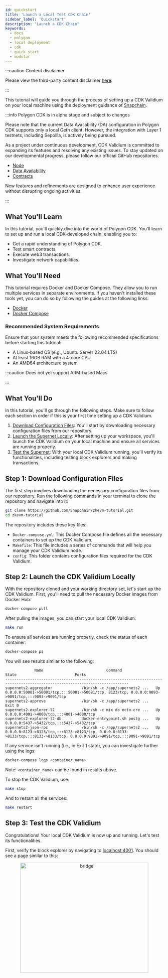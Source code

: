 ```yaml
---
id: quickstart
title: 'Launch a Local Test CDK Chain'
sidebar_label: 'Quickstart'
description: "Launch a CDK Chain"
keywords:
  - docs
  - polygon
  - local deployment
  - cdk
  - quick start
  - modular
---
```


:::caution Content disclaimer

Please view the third-party content disclaimer [<ins>here</ins>](https://github.com/0xPolygon/wiki/blob/master/CONTENT_DISCLAIMER.md).

:::

This tutorial will guide you through the process of setting up a CDK Validium on your local machine using the deployment guidance of [Snapchain](https://www.snapchain.dev/).

:::info Polygon CDK is in alpha stage and subject to changes

Please note that the current Data Availability (DA) configuration in Polygon CDK supports only a local Geth client. However, the integration with Layer 1 testnets, including Sepoilla, is actively being pursued.

As a project under continuous development, CDK Validium is committed to expanding its features and resolving any existing issues. To stay updated on our developmental progress, please follow our official GitHub repositories.

- [<ins>Node</ins>](https://github.com/0xPolygon/supernets2-node)
- [<ins>Data Availability</ins>](https://github.com/0xPolygon/supernets2-data-availability)
- [<ins>Contracts</ins>](https://github.com/0xPolygon/supernets2-contracts)

New features and refinements are designed to enhance user experience without disrupting ongoing activities.

:::

## What You'll Learn

<!-- explain actual setup, like mock prover-->

In this tutorial, you'll quickly dive into the world of Polygon CDK. You'll learn to set up and run a local CDK-developed chain, enabling you to:

- Get a rapid understanding of Polygon CDK.
- Test smart contracts.
- Execute web3 transactions.
- Investigate network capabilities.

## What You'll Need

This tutorial requires Docker and Docker Compose. They allow you to run multiple services in separate environments. If you haven't installed these tools yet, you can do so by following the guides at the following links:

- [Docker](https://www.docker.com/get-started)
- [Docker Compose](https://docs.docker.com/compose/install/)

### Recommended System Requirements

Ensure that your system meets the following recommended specifications before starting this tutorial:

- A Linux-based OS (e.g., Ubuntu Server 22.04 LTS)
- At least 16GB RAM with a 4-core CPU
- An AMD64 architecture system

:::caution Does not yet support ARM-based Macs

:::

## What You'll Do

In this tutorial, you'll go through the following steps. Make sure to follow each section in order if this is your first time setting up a CDK Validium.

1. [Download Configuration Files](#step-1-download-configuration-files): You'll start by downloading necessary configuration files from our repository.
2. [Launch the Supernet Locally](#step-2-launch-the-supernet-locally): After setting up your workspace, you'll launch the CDK Validium on your local machine and ensure all services are running properly.
3. [Test the Supernet](#step-3-test-the-supernet): With your local CDK Validium running, you'll verify its functionalities, including testing block explorers and making transactions.

## Step 1: Download Configuration Files

The first step involves downloading the necessary configuration files from our repository. Run the following commands in your terminal to clone the repository and navigate into it:

```bash
git clone https://github.com/Snapchain/zkevm-tutorial.git
cd zkevm-tutorial
```

The repository includes these key files:

- `Docker-compose.yml`: This Docker Compose file defines all the necessary containers to set up the CDK Validium. 
- `Makefile`: This file includes a series of commands that will help you manage your CDK Validium node.
- `config`: This folder contains configuration files required for the CDK Validium.

## Step 2: Launch the CDK Validium Locally

With the repository cloned and your working directory set, let's start up the CDK Validium. First, you'll need to pull the necessary Docker images from Docker Hub:

```bash
docker-compose pull
```

After pulling the images, you can start your local CDK Validium:

```bash
make run
```

To ensure all services are running properly, check the status of each container:

```bash
docker-compose ps 
```

You will see results similar to the following:

```shell
             Name                            Command                  State                          Ports                   
-----------------------------------------------------------------------------------------------------------------------------
supernets2-aggregator             /bin/sh -c /app/supernets2 ...   Up             0.0.0.0:50081->50081/tcp,:::50081->50081/tcp, 8123/tcp, 0.0.0.0:9093->9091/tcp,:::9093->9091/tcp   
supernets2-approve                /bin/sh -c /app/supernets2 ...   Exit 0
supernets2-explorer-l2            /bin/sh -c mix do ecto.cre ...   Up             0.0.0.0:4001->4000/tcp,:::4001->4000/tcp
supernets2-explorer-l2-db         docker-entrypoint.sh postg ...   Up             0.0.0.0:5437->5432/tcp,:::5437->5432/tcp
supernets2-json-rpc               /bin/sh -c /app/supernets2 ...   Up             0.0.0.0:8123->8123/tcp,:::8123->8123/tcp, 0.0.0.0:8133->8133/tcp,:::8133->8133/tcp, 0.0.0.0:9091->9091/tcp,:::9091->9091/tcp
```

If any service isn't running (i.e., in Exit 1 state), you can investigate further using the logs:

```bash
docker-compose logs <container_name>
```

Note: `<container_name>` can be found in results above.


To stop the CDK Validium, use:

```bash
make stop
```

And to restart all the services:

```bash
make restart
```

## Step 3: Test the CDK Validium

Congratulations! Your local CDK Validium is now up and running. Let's test its functionalities.

First, verify the block explorer by navigating to [localhost:4001](http://localhost:4001/). You should see a page similar to this:

<div align="center">
  <img src="/img/cdk/zksupernets-block-explorer-empty.png" alt="bridge" width="90%" height="30%" />
</div>

<br/>

Now, let's add the network to your Web3 wallet by populating the necessary fields.
> **We'll use MetaMask for our example.**

- Set the chain ID is **1001**. 
- The currency symbol is **POL** by default. 
- The RPC node and block explorer containers can be found at ports **8123** and **4001**, respectively.

<div align="center">
  <img src="/img/cdk/zksupernets-metamask-add-network.png" alt="bridge" width="90%" height="30%" />
</div>

Next, switch to the new network:

<div align="center">
  <img src="/img/cdk/zksupernets-metamask-switch-network.png" alt="bridge" width="90%" height="30%" />
</div>

By default, an account with private key `0xac0974bec39a17e36ba4a6b4d238ff944bacb478cbed5efcae784d7bf4f2ff80` has been preloaded with tokens.

:::caution NEVER transfer real assets to the address associated with the above private key
:::

Import this account and check the balance:

<div align="center">
  <img src="/img/cdk/zksupernets-metamask-import-account.gif" alt="bridge" width="90%" height="30%" />
</div>

You can now try a transaction by transferring some tokens to another account:

<div align="center">
  <img src="/img/cdk/zksupernets-metamask-transfer.gif" alt="bridge" width="90%" height="30%" />
</div>

After confirming the transaction, check the updated balances:

<div align="center">
  <img src="/img/cdk/zksupernets-metamask-transfer-result.gif" alt="bridge" width="90%" height="30%" />
</div>

You can also view the transaction details in the block explorer by clicking on the transaction details in MetaMask:

<div align="center">
  <img src="/img/cdk/zksupernets-tx-view-on-block-explorer.gif" alt="bridge" width="90%" height="30%" />
</div>
